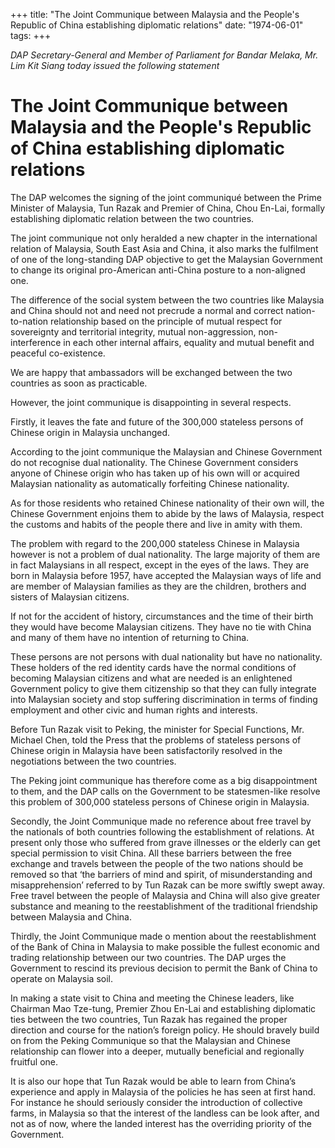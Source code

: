 +++ 
title: "The Joint Communique between Malaysia and the People's Republic of China establishing diplomatic relations"
date: "1974-06-01"
tags:
+++

_DAP Secretary-General and Member of Parliament for Bandar Melaka, Mr. Lim Kit Siang today issued the following statement_

# The Joint Communique between Malaysia and the People's Republic of China establishing diplomatic relations

The DAP welcomes the signing of the joint communiqué between the Prime Minister of Malaysia, Tun Razak and Premier of China, Chou En-Lai, formally establishing diplomatic relation between the two countries.

The joint communique not only heralded a new chapter in the international relation of Malaysia, South East Asia and China, it also marks the fulfilment of one of the long-standing DAP objective to get the Malaysian Government to change its original pro-American anti-China posture to a non-aligned one.</u>

The difference of the social system between the two countries like Malaysia and China should not and need not precrude a normal and correct nation-to-nation relationship based on the principle of mutual respect for sovereignty and territorial integrity, mutual non-aggression, non-interference in each other internal affairs, equality and mutual benefit and peaceful co-existence.

We are happy that ambassadors will be exchanged between the two countries as soon as practicable.

However, the joint communique is disappointing in several respects.

Firstly, it leaves the fate and future of the 300,000 stateless persons of Chinese origin in Malaysia unchanged.

According to the joint communique the Malaysian and Chinese Government do not recognise dual nationality. The Chinese Government considers anyone of Chinese origin who has taken up of his own will or acquired Malaysian nationality as automatically forfeiting Chinese nationality.

As for those residents who retained Chinese nationality of their own will, the Chinese Government enjoins them to abide by the laws of Malaysia, respect the customs and habits of the people there and live in amity with them.

The problem with regard to the 200,000 stateless Chinese in Malaysia however is not a problem of dual nationality. The large majority of them are in fact Malaysians in all respect, except in the eyes of the laws. They are born in Malaysia before 1957, have accepted the Malaysian ways of life and are member of Malaysian families as they are the children, brothers and sisters of Malaysian citizens.

If not for the accident of history, circumstances and the time of their birth they would have become Malaysian citizens. They have no tie with China and many of them have no intention of returning to China.

These persons are not persons with dual nationality but have no nationality. These holders of the red identity cards have the normal conditions of becoming Malaysian citizens and what are needed is an enlightened Government policy to give them citizenship so that they can fully integrate into Malaysian society and stop suffering discrimination in terms of finding employment and other civic and human rights and interests.

Before Tun Razak visit to Peking, the minister for Special Functions, Mr. Michael Chen, told the Press that the problems of stateless persons of Chinese origin in Malaysia have been satisfactorily resolved in the negotiations between the two countries.

The Peking joint communique has therefore come as a big disappointment to them, and the DAP calls on the Government to be statesmen-like resolve this problem of 300,000 stateless persons of Chinese origin in Malaysia.

Secondly, the Joint Communique made no reference about free travel by the nationals of both countries following the establishment of relations. At present only those who suffered from grave illnesses or the elderly can get special permission to visit China. All these barriers between the free exchange and travels between the people of the two nations should be removed so that ‘the barriers of mind and spirit, of misunderstanding and misapprehension’ referred to by Tun Razak can be more swiftly swept away. Free travel between the people of Malaysia and China will also give greater substance and meaning to the reestablishment of the traditional friendship between Malaysia and China.

Thirdly, the Joint Communique made o mention about the reestablishment of the Bank of China in Malaysia to make possible the fullest economic and trading relationship between our two countries. The DAP urges the Government to rescind its previous decision to permit the Bank of China to operate on Malaysia soil.

In making a state visit to China and meeting the Chinese leaders, like Chairman Mao Tze-tung, Premier Zhou En-Lai and establishing diplomatic ties between the two countries, Tun Razak has regained the proper direction and course for the nation’s foreign policy. He should bravely build on from the Peking Communique so that the Malaysian and Chinese relationship can flower into a deeper, mutually beneficial and regionally fruitful one.

It is also our hope that Tun Razak would be able to learn from China’s experience and apply in Malaysia of the policies he has seen at first hand. For instance he should seriously consider the introduction of collective farms, in Malaysia so that the interest of the landless can be look after, and not as of now, where the landed interest has the overriding priority of the Government.
 
